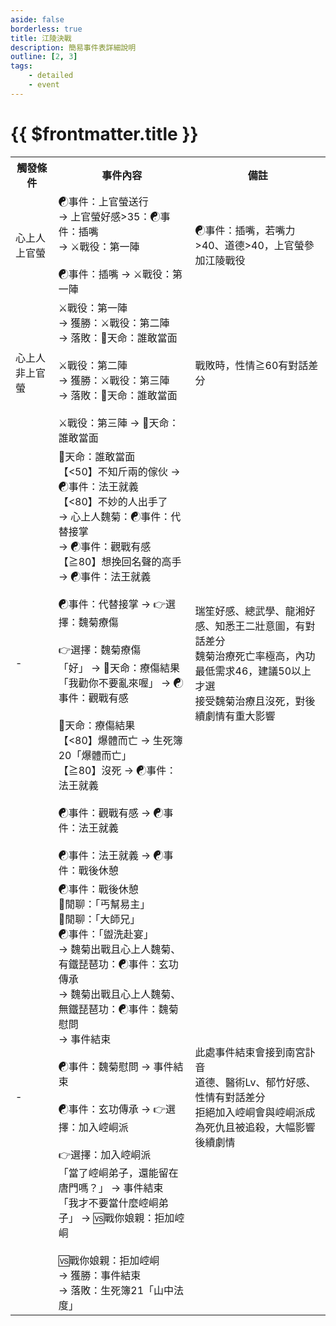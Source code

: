 ```yaml
---
aside: false
borderless: true
title: 江陵決戰
description: 簡易事件表詳細說明
outline: [2, 3]
tags:
    - detailed
    - event
---
```


# {{ $frontmatter.title }}

<Table class="timeline-table">
    <tr class="timeline-header">
        <th>觸發條件</th>
        <th>事件內容</th>
        <th>備註</th>
    </tr>
	<tr>
		<td>心上人上官螢</td>
		<td>
			<span title="
上官螢好感≦25：心相-10
上官螢好感>25：心相-20
			">☯事件：上官螢送行 </span> <br>
			→ 上官螢好感>35：☯事件：插嘴 <br>
			→ ⚔️戰役：第一陣 <br>
			<br>
			<span title="
嘴力≦40：上官螢+1、心相-20
嘴力>40、道德≦40：嘴力+1、上官螢+1
嘴力>40、道德>40：上官螢+2、上官螢參戰
			">☯事件：插嘴 → ⚔️戰役：第一陣 </span> <br>
		</td>
		<td>☯事件：插嘴，若嘴力>40、道德>40，上官螢參加江陵戰役</td>
	</tr>
	<tr>
		<td>心上人非上官螢</td>
		<td>
			<span title="
獲勝：武學+2、名聲+2、性情+1、丐幫好感-1
落敗：名聲-2、六派好感-1、南宮家好感-2
落敗、修養≦40：唐惟元-1
落敗、嘴力≧40：嘴力+1、道德-1、南宮家好感-1
			">⚔️戰役：第一陣 </span> <br>
			→ 獲勝：⚔️戰役：第二陣 <br>
			→ 落敗：🎲天命：誰敢當面 <br>
			<br>
			<span title="
獲勝、上官螢參戰：名聲+2、唐惟元+1、六派好感+1、南宮家好感+1、丐幫好感-2
獲勝、上官螢未參戰：名聲+2、上官螢+1、心相-20、六派好感+1、南宮家好感+1、丐幫好感-2、上官家好感+3
落敗：名聲-2、六派好感-1、南宮家好感-2
落敗、修養≦40：唐惟元-1
落敗、嘴力≧40：嘴力+1、道德-1、南宮家好感-1
上官螢參戰：上官螢+1、上官家好感+2
			">⚔️戰役：第二陣 </span> <br>
			→ 獲勝：⚔️戰役：第三陣 <br>
			→ 落敗：🎲天命：誰敢當面 <br>
			<br>
			<span title="獲勝：名聲+3、六派好感+1、南宮家好感+1">⚔️戰役：第三陣 → 🎲天命：誰敢當面 </span> <br>
		</td>
		<td>戰敗時，性情≧60有對話差分</td>
	</tr>
	<tr>
		<td>-</td>
		<td>
			🎲天命：誰敢當面 <br>
			<span title="
六派好感-2
總武學≧120：武學+2、刀劍+2
			">【<50】不知斤兩的傢伙 → ☯事件：法王就義 </span> <br>
			【<80】不妙的人出手了 <br>
			→ 心上人魏菊：☯事件：代替接掌 <br>
			→ ☯事件：觀戰有感 <br>
			<span title="武學+2、輕功+1">【≧80】想挽回名聲的高手 → ☯事件：法王就義 </span> <br>
			<br>
			<span title="體力-2、內力-3、性情+2、魏菊+3、瑞笙+2、丐幫好感+1、崆峒派好感+1">☯事件：代替接掌 → 👉選擇：魏菊療傷 </span> <br>
			<br>
			👉選擇：魏菊療傷 <br>
			<span title="內力-3">「好」 → 🎲天命：療傷結果 </span> <br>
			「我勸你不要亂來喔」 → ☯事件：觀戰有感 <br>
			<br>
			<span title="上限40，內力正向補正">🎲天命：療傷結果 </span> <br>
			【<80】爆體而亡 → 生死簿20「爆體而亡」 <br>
			<span title="內力+5、抗毒-3、抗麻-3、陰陽=50、覺醒【鐵琵琶功Lv1】">【≧80】沒死 → ☯事件：法王就義 </span> <br>
			<br>
			<span title="
總武學≧100：武學+6、性情-2
總武學<100：武學+2
			">☯事件：觀戰有感 → ☯事件：法王就義 </span> <br>
			<br>
			<span title="武學+2、暗器+1">☯事件：法王就義 → ☯事件：戰後休憩 </span> <br>
		</td>
		<td>
			瑞笙好感、總武學、龍湘好感、知悉王二壯意圖，有對話差分 <br>
			魏菊治療死亡率極高，內功最低需求46，建議50以上才選 <br>
			接受魏菊治療且沒死，對後續劇情有重大影響 <br>
		</td>
	</tr>
	<tr>
		<td>-</td>
		<td>
			☯事件：戰後休憩 <br>
			💬閒聊：「丐幫易主」 <br>
			💬閒聊：「大師兄」 <br>
			☯事件：「盥洗赴宴」 <br>
			→ 魏菊出戰且心上人魏菊、有鐵琵琶功：☯事件：玄功傳承 <br>
			→ 魏菊出戰且心上人魏菊、無鐵琵琶功：☯事件：魏菊慰問 <br>
			→ 事件結束 <br>
			<br>
			<span title="
道德≦40：嘴力+1、魏菊-1
崆峒派好感+5、魏菊+2
			">☯事件：魏菊慰問 → 事件結束 </span> <br>
			<br>
			<span title="修養≦40：魏菊-1">☯事件：玄功傳承 → 👉選擇：加入崆峒派 </span> <br>
			<br>
			👉選擇：加入崆峒派 <br>
			<span title="
獲得秘笈《鐵琵琶功》
郁竹好感≧30：郁竹-3
			">「當了崆峒弟子，還能留在唐門嗎？」 → 事件結束 </span> <br>
			「我才不要當什麼崆峒弟子」 → 🆚戰你娘親：拒加崆峒 <br>
			<br>
			<span title="獲勝：崆峒派好感-30">🆚戰你娘親：拒加崆峒 </span> <br>
			→ 獲勝：事件結束 <br>
			→ 落敗：生死簿21「山中法度」 <br>
		</td>
		<td>
			此處事件結束會接到南宮訃音 <br>
			道德、醫術Lv、郁竹好感、性情有對話差分 <br>
			拒絕加入崆峒會與崆峒派成為死仇且被追殺，大幅影響後續劇情 <br>
		</td>
	</tr>
</table>
